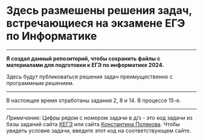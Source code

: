 # **Здесь размешены решения задач, встречающиеся на экзамене ЕГЭ по Информатике**   
____
**Я создал данный репозиторий, чтобы сохранить файлы с материалами для подготовки к ЕГЭ по информатике 2024.** 

Здесь будут публиковаться решения задач преимущественно с программным решением.
____
В настоящее время отработаны задания 2, 8 и 14. В процессе 15-е. 
____
_Примечание:_ Цифры рядом с номером задачи в д/з - это код задачи из базы заданий сайта [КЕГЭ](https://kompege.ru/) или сайта [Константина Полякова](https://kpolyakov.spb.ru/).
Чтобы увидеть условие задачи, введите этот код на соответствующем сайте.
